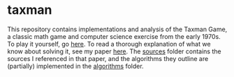 # taxman

This repository contains implementations and analysis of the Taxman Game, a classic math game and computer science exercise from the early 1970s. To play it yourself, go [here](https://isabelle-sanford.github.io/taxman/). To read a thorough explanation of what we know about solving it, see my paper [here](https://isabelle-sanford.github.io/taxman/AboutTheTaxman.pdf). The [sources](https://github.com/isabelle-sanford/taxman/sources) folder contains the sources I referenced in that paper, and the algorithms they outline are (partially) implemented in the [algorithms](https://github.com/isabelle-sanford/taxman/algorithms) folder. 
